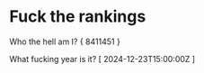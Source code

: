 # Fuck the rankings

Who the hell am I?
{ 8411451 }

What fucking year is it?
[ 2024-12-23T15:00:00Z ]
